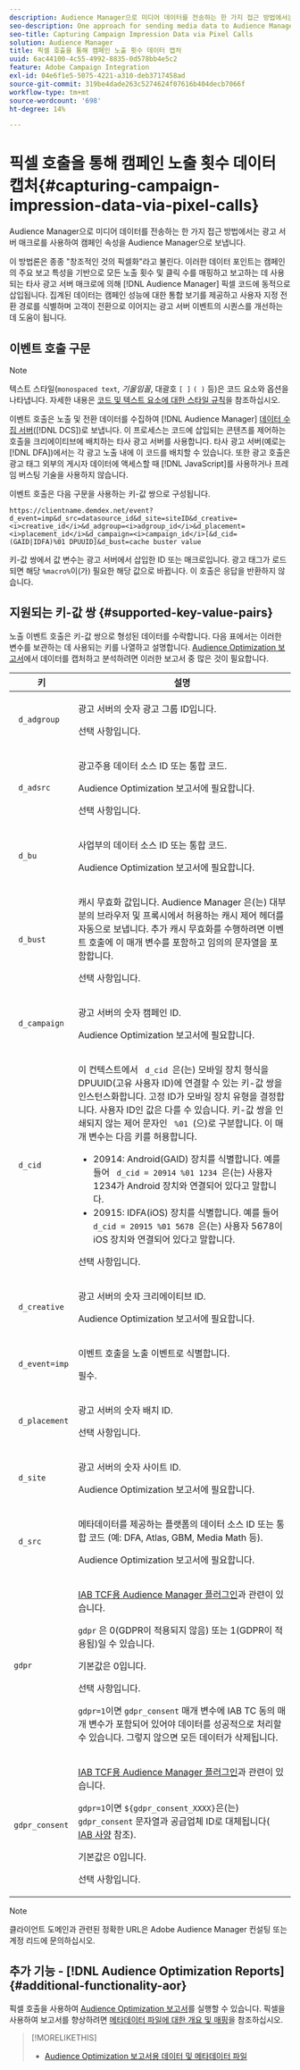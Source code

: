 ```yaml
---
description: Audience Manager으로 미디어 데이터를 전송하는 한 가지 접근 방법에서는 광고 서버 매크로를 사용하여 캠페인 속성을 Audience Manager으로 보냅니다.
seo-description: One approach for sending media data to Audience Manager uses ad server macros to send campaign attributes to Audience Manager.
seo-title: Capturing Campaign Impression Data via Pixel Calls
solution: Audience Manager
title: 픽셀 호출을 통해 캠페인 노출 횟수 데이터 캡처
uuid: 6ac44100-4c55-4992-8835-0d578bb4e5c2
feature: Adobe Campaign Integration
exl-id: 04e6f1e5-5075-4221-a310-deb3717458ad
source-git-commit: 319be4dade263c5274624f07616b404decb7066f
workflow-type: tm+mt
source-wordcount: '698'
ht-degree: 14%

---
```


# 픽셀 호출을 통해 캠페인 노출 횟수 데이터 캡처{#capturing-campaign-impression-data-via-pixel-calls}

Audience Manager으로 미디어 데이터를 전송하는 한 가지 접근 방법에서는 광고 서버 매크로를 사용하여 캠페인 속성을 Audience Manager으로 보냅니다.

이 방법론은 종종 &quot;창조적인 것의 픽셀화&quot;라고 불린다. 이러한 데이터 포인트는 캠페인의 주요 보고 특성을 기반으로 모든 노출 횟수 및 클릭 수를 매핑하고 보고하는 데 사용되는 타사 광고 서버 매크로에 의해 [!DNL Audience Manager] 픽셀 코드에 동적으로 삽입됩니다. 집계된 데이터는 캠페인 성능에 대한 통합 보기를 제공하고 사용자 지정 전환 경로를 식별하며 고객이 전환으로 이어지는 광고 서버 이벤트의 시퀀스를 개선하는 데 도움이 됩니다.

## 이벤트 호출 구문

>[!NOTE]
>
>텍스트 스타일(`monospaced text`, *기울임꼴*, 대괄호 `[ ]` `( )` 등)은 코드 요소와 옵션을 나타냅니다. 자세한 내용은 [코드 및 텍스트 요소에 대한 스타일 규칙](../../reference/code-style-elements.md)을 참조하십시오.

이벤트 호출은 노출 및 전환 데이터를 수집하여 [!DNL Audience Manager] [데이터 수집 서버](/help/using/reference/system-components/components-data-collection.md)([!DNL DCS])로 보냅니다. 이 프로세스는 코드에 삽입되는 콘텐츠를 제어하는 호출을 크리에이티브에 배치하는 타사 광고 서버를 사용합니다. 타사 광고 서버(예로는 [!DNL DFA])에서는 각 광고 노출 내에 이 코드를 배치할 수 있습니다. 또한 광고 호출은 광고 태그 외부의 게시자 데이터에 액세스할 때 [!DNL JavaScript]를 사용하거나 프레임 버스팅 기술을 사용하지 않습니다.

이벤트 호출은 다음 구문을 사용하는 키-값 쌍으로 구성됩니다.

```
https://clientname.demdex.net/event?d_event=imp&d_src=datasource_id&d_site=siteID&d_creative=<i>creative_id</i>&d_adgroup=<i>adgroup_id</i>&d_placement=<i>placement_id</i>&d_campaign=<i>campaign_id</i>[&d_cid=(GAID|IDFA)%01 DPUUID]&d_bust=cache buster value
```

키-값 쌍에서 값 변수는 광고 서버에서 삽입한 ID 또는 매크로입니다. 광고 태그가 로드되면 해당 `%macro%`이(가) 필요한 해당 값으로 바뀝니다. 이 호출은 응답을 반환하지 않습니다.

## 지원되는 키-값 쌍 {#supported-key-value-pairs}

노출 이벤트 호출은 키-값 쌍으로 형성된 데이터를 수락합니다. 다음 표에서는 이러한 변수를 보관하는 데 사용되는 키를 나열하고 설명합니다. [Audience Optimization 보고서](../../reporting/audience-optimization-reports/audience-optimization-reports.md)에서 데이터를 캡처하고 분석하려면 이러한 보고서 중 많은 것이 필요합니다.

<table id="table_F068C4D49F7D4775924D3CA712BF15BA"> 
 <thead> 
  <tr> 
   <th colname="col1" class="entry"> 키 </th> 
   <th colname="col2" class="entry"> 설명 </th> 
  </tr> 
 </thead>
 <tbody> 
  <tr> 
   <td colname="col1"> <code> d_adgroup </code> </td> 
   <td colname="col2"> <p>광고 서버의 숫자 광고 그룹 ID입니다. </p> <p>선택 사항입니다. </p> </td> 
  </tr> 
  <tr> 
   <td colname="col1"> <code> d_adsrc </code> </td> 
   <td colname="col2"> <p>광고주용 데이터 소스 ID 또는 통합 코드. </p> <p><span class="wintitle"> Audience Optimization </span> 보고서에 필요합니다. </p> <p>선택 사항입니다.</p> </td> 
  </tr> 
  <tr> 
   <td colname="col1"> <code> d_bu </code> </td> 
   <td colname="col2"> <p>사업부의 데이터 소스 ID 또는 통합 코드. </p> <p><span class="wintitle"> Audience Optimization </span> 보고서에 필요합니다. </p> </td> 
  </tr> 
  <tr> 
   <td colname="col1"> <p> <code> d_bust </code> </p> </td> 
   <td colname="col2"> <p>캐시 무효화 값입니다. <span class="keyword"> Audience Manager </span>은(는) 대부분의 브라우저 및 프록시에서 허용하는 캐시 제어 헤더를 자동으로 보냅니다. 추가 캐시 무효화를 수행하려면 이벤트 호출에 이 매개 변수를 포함하고 임의의 문자열을 포함합니다. </p> <p> 선택 사항입니다. </p> </td> 
  </tr> 
  <tr> 
   <td colname="col1"> <code> d_campaign </code> </td> 
   <td colname="col2"> <p>광고 서버의 숫자 캠페인 ID. </p> <p><span class="wintitle"> Audience Optimization </span> 보고서에 필요합니다. </p> </td> 
  </tr> 
  <tr> 
   <td colname="col1"> <code> d_cid </code> </td> 
   <td colname="col2"> <p>이 컨텍스트에서 <code> d_cid </code>은(는) 모바일 장치 형식을 DPUUID(고유 사용자 ID)에 연결할 수 있는 키-값 쌍을 인스턴스화합니다. 고정 ID가 모바일 장치 유형을 결정합니다. 사용자 ID인 값은 다를 수 있습니다. 키-값 쌍을 인쇄되지 않는 제어 문자인 <code> %01 </code>(으)로 구분합니다. 이 매개 변수는 다음 키를 허용합니다. </p> 
    <ul id="ul_4D5D696D10B34615867AF3B64A938878"> 
     <li id="li_A4BD4B0C8C9443BF99075CDFACC013F6">20914: Android(GAID) 장치를 식별합니다. 예를 들어 <code> d_cid = 20914 %01 1234 </code>은(는) 사용자 1234가 Android 장치와 연결되어 있다고 말합니다. </li> 
     <li id="li_F83D7B3EC4D24D0187BFE639E2812B36">20915: IDFA(iOS) 장치를 식별합니다. 예를 들어 <code> d_cid = 20915 %01 5678 </code>은(는) 사용자 5678이 iOS 장치와 연결되어 있다고 말합니다. </li> 
    </ul> <p>선택 사항입니다. </p> </td> 
  </tr> 
  <tr> 
   <td colname="col1"> <code> d_creative </code> </td> 
   <td colname="col2"> <p>광고 서버의 숫자 크리에이티브 ID. </p> <p><span class="wintitle"> Audience Optimization </span> 보고서에 필요합니다. </p> </td> 
  </tr> 
  <tr> 
   <td colname="col1"> <code> d_event=imp </code> </td> 
   <td colname="col2"> <p>이벤트 호출을 노출 이벤트로 식별합니다. </p> <p>필수. </p> </td> 
  </tr> 
  <tr> 
   <td colname="col1"> <code> d_placement </code> </td> 
   <td colname="col2"> <p>광고 서버의 숫자 배치 ID. </p> <p> 선택 사항입니다. </p> </td> 
  </tr> 
  <tr> 
   <td colname="col1"> <code> d_site </code> </td> 
   <td colname="col2"> <p>광고 서버의 숫자 사이트 ID. </p> <p><span class="wintitle"> Audience Optimization </span> 보고서에 필요합니다. </p> </td> 
  </tr> 
  <tr> 
   <td colname="col1"> <code> d_src </code> </td> 
   <td colname="col2"> <p>메타데이터를 제공하는 플랫폼의 데이터 소스 ID 또는 통합 코드 (예: DFA, Atlas, GBM, Media Math 등). </p> <p><span class="wintitle"> Audience Optimization </span> 보고서에 필요합니다. </p> </td> 
  </tr> 
   <tr> 
   <td colname="col1"> <code>gdpr</code>  </td> 
   <td colname="col2"> <p><a href="../../overview/data-security-and-privacy/aam-iab-plugin.md">IAB TCF용 Audience Manager 플러그인</a>과 관련이 있습니다.</p> <p><code>gdpr</code> 은 0(GDPR이 적용되지 않음) 또는 1(GDPR이 적용됨)일 수 있습니다.</p> <p>기본값은 0입니다.</p><p>선택 사항입니다.</p><p><code>gdpr=1</code>이면 <code>gdpr_consent</code> 매개 변수에 IAB TC 동의 매개 변수가 포함되어 있어야 데이터를 성공적으로 처리할 수 있습니다. 그렇지 않으면 모든 데이터가 삭제됩니다.</p> </td> 
  </tr>
   <tr> 
   <td colname="col1"> <code>gdpr_consent</code> </td> 
   <td colname="col2"> <p><a href="../../overview/data-security-and-privacy/aam-iab-plugin.md">IAB TCF용 Audience Manager 플러그인</a>과 관련이 있습니다.</p><p> <code>gdpr=1</code>이면 <code>${gdpr_consent_XXXX}</code>은(는) <code>gdpr_consent</code> 문자열과 공급업체 ID로 대체됩니다(<a href="https://github.com/InteractiveAdvertisingBureau/GDPR-Transparency-and-Consent-Framework/blob/master/TCFv2/IAB%20Tech%20Lab%20-%20Consent%20string%20and%20vendor%20list%20formats%20v2.md#about-the-transparency--consent-string-tc-string" format="http" scope="external"> IAB 사양</a> 참조).</p> <p>기본값은 0입니다.</p><p>선택 사항입니다.</p></td> 
  </tr> 
 </tbody> 
</table>

>[!NOTE]
>
>클라이언트 도메인과 관련된 정확한 URL은 Adobe Audience Manager 컨설팅 또는 계정 리드에 문의하십시오.

## 추가 기능 - [!DNL Audience Optimization Reports] {#additional-functionality-aor}

픽셀 호출을 사용하여 [Audience Optimization 보고서](/help/using/reporting/audience-optimization-reports/audience-optimization-reports.md)를 실행할 수 있습니다. 픽셀을 사용하여 보고서를 향상하려면 [메타데이터 파일에 대한 개요 및 매핑](/help/using/reporting/audience-optimization-reports/metadata-files-intro/metadata-file-overview.md)을 참조하십시오.

>[!MORELIKETHIS]
>
>* [Audience Optimization 보고서용 데이터 및 메타데이터 파일](../../reporting/audience-optimization-reports/metadata-files-intro/metadata-files-intro.md)
